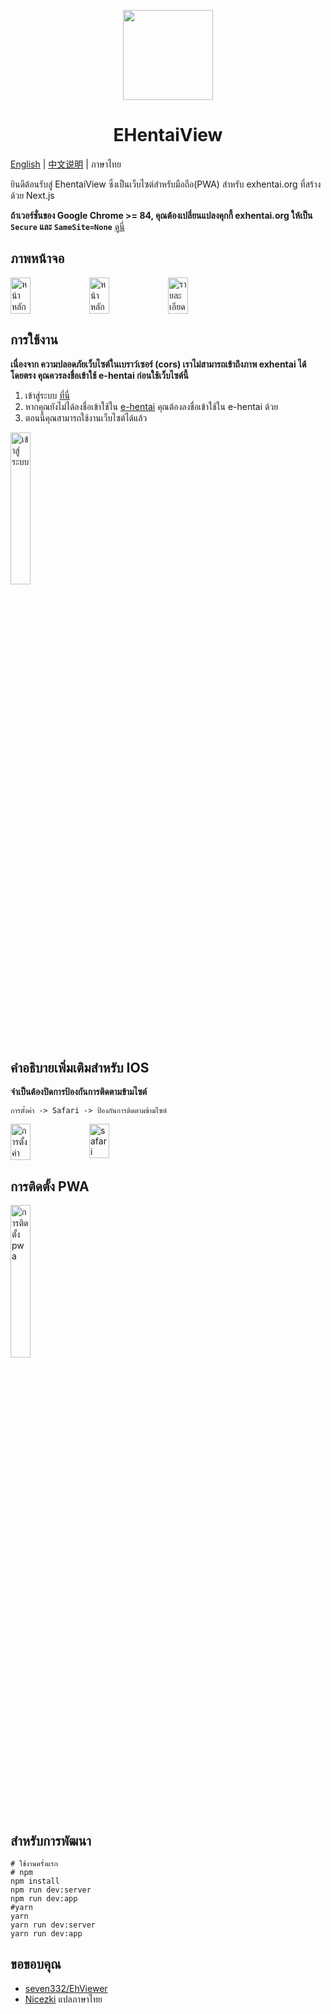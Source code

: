 <p align="center">
  <img width="144px" height="144px" src="https://raw.githubusercontent.com/IronKinoko/asset/master/e-hentai-view/icon.png"/>
</p>

<h1 align="center">EHentaiView</h1>

[English](/README.md) | [中文说明](/translations/zh_CN/README.md) | ภาษาไทย

ยินดีต้อนรับสู่ EhentaiView ซึ่งเป็นเว็บไซต์สำหรับมือถือ(PWA) สำหรับ exhentai.org ที่สร้างด้วย Next.js

**ถ้าเวอร์ชั่นของ Google Chrome >= 84, คุณต้องเปลี่ยนแปลงคุกกี้ exhentai.org ให้เป็น `Secure` และ `SameSite=None`** [ดูนี่](https://github.com/IronKinoko/e-hentai-view/blob/master/translations/en/FAQ.md#4-windows-browser-cant-see-pictures)

## ภาพหน้าจอ

<div style="display: flex;">
<img src="https://raw.githubusercontent.com/IronKinoko/asset/master/e-hentai-view/dark-zh.png" width="25%" title="หน้าหลัก"/>
<img src="https://raw.githubusercontent.com/IronKinoko/asset/master/e-hentai-view/light-en.png" width="25%" title="หน้าหลัก" />
<img src="https://raw.githubusercontent.com/IronKinoko/asset/master/e-hentai-view/detail.png" width="25%" title="รายละเอียด"/>
</div>

## การใช้งาน

**เนื่องจาก ความปลอดภัยเว็บไซต์ในเบราว์เซอร์ (cors) เราไม่สามารถเข้าถึงภาพ exhentai ได้โดยตรง คุณควรลงชื่อเข้าใช้ e-hentai ก่อนใช้เว็บไซต์นี้**

1. เข้าสู่ระบบ [ที่นี่](https://exhentai.appspot.com/signin)
2. หากคุณยังไม่ได้ลงชื่อเข้าใช้ใน [e-hentai](https://forums.e-hentai.org/index.php) คุณต้องลงชื่อเข้าใช้ใน e-hentai ด้วย
3. ตอนนี้คุณสามารถใช้งานเว็บไซต์ได้แล้ว

<img src="https://raw.githubusercontent.com/IronKinoko/asset/master/e-hentai-view/login.gif" width="25%" title="เข้าสู่ระบบ"/>

## คำอธิบายเพิ่มเติมสำหรับ IOS

**จำเป็นต้องปิดการป้องกันการติดตามข้ามไซต์**

`การตั้งค่า -> Safari -> ป้องกันการติดตามข้ามไซต์`

<div style="display: flex;">
<img src="https://raw.githubusercontent.com/IronKinoko/asset/master/e-hentai-view/setting.PNG" width="25%" title="การตั้งค่า"/>
<img src="https://raw.githubusercontent.com/IronKinoko/asset/master/e-hentai-view/safari.PNG" width="25%" title="safari"/>
</div>

## การติดตั้ง PWA

<img src="https://raw.githubusercontent.com/IronKinoko/asset/master/e-hentai-view/pwa_install.gif" width="25%" title="การติดตั้ง pwa"/>

## สำหรับการพัฒนา

```shell
# ใช้งานครั้งแรก
# npm
npm install
npm run dev:server
npm run dev:app
#yarn
yarn
yarn run dev:server
yarn run dev:app
```

## ขอขอบคุณ

- [seven332/EhViewer](https://github.com/seven332/EhViewer)
- [Nicezki](https://github.com/Nicezki) แปลภาษาไทย
